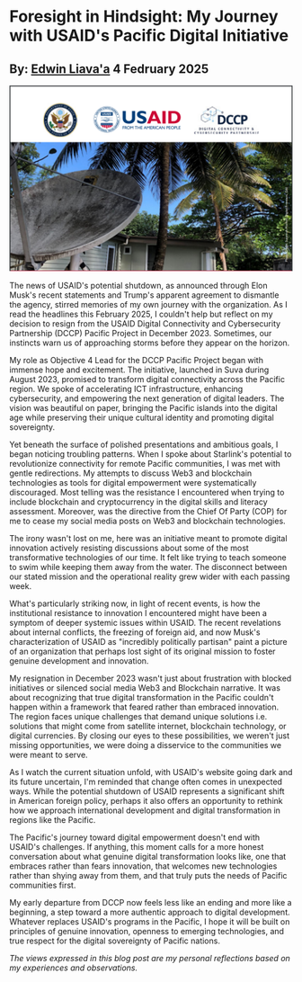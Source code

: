 # Foresight in Hindsight: My Journey with USAID's Pacific Digital Initiative
## By: [Edwin Liava'a](https://github.com/EdwinLiavaa) 4 Fedruary 2025

<p align="center">
 <img width="1000" src="https://github.com/EdwinLiavaa/liavaa.space/blob/main/blog/20250204/pic.png">
</p>

The news of USAID's potential shutdown, as announced through Elon Musk's recent statements and Trump's apparent agreement to dismantle the agency, stirred memories of my own journey with the organization. As I read the headlines this February 2025, I couldn't help but reflect on my decision to resign from the USAID Digital Connectivity and Cybersecurity Partnership (DCCP) Pacific Project in December 2023. Sometimes, our instincts warn us of approaching storms before they appear on the horizon.

My role as Objective 4 Lead for the DCCP Pacific Project began with immense hope and excitement. The initiative, launched in Suva during August 2023, promised to transform digital connectivity across the Pacific region. We spoke of accelerating ICT infrastructure, enhancing cybersecurity, and empowering the next generation of digital leaders. The vision was beautiful on paper, bringing the Pacific islands into the digital age while preserving their unique cultural identity and promoting digital sovereignty.

Yet beneath the surface of polished presentations and ambitious goals, I began noticing troubling patterns. When I spoke about Starlink's potential to revolutionize connectivity for remote Pacific communities, I was met with gentle redirections. My attempts to discuss Web3 and blockchain technologies as tools for digital empowerment were systematically discouraged. Most telling was the resistance I encountered when trying to include blockchain and cryptocurrency in the digital skills and literacy assessment. Moreover, was the directive from the Chief Of Party (COP) for me to cease my social media posts on Web3 and blockchain technologies.

The irony wasn't lost on me, here was an initiative meant to promote digital innovation actively resisting discussions about some of the most transformative technologies of our time. It felt like trying to teach someone to swim while keeping them away from the water. The disconnect between our stated mission and the operational reality grew wider with each passing week.

What's particularly striking now, in light of recent events, is how the institutional resistance to innovation I encountered might have been a symptom of deeper systemic issues within USAID. The recent revelations about internal conflicts, the freezing of foreign aid, and now Musk's characterization of USAID as "incredibly politically partisan" paint a picture of an organization that perhaps lost sight of its original mission to foster genuine development and innovation.

My resignation in December 2023 wasn't just about frustration with blocked initiatives or silenced social media Web3 and Blockchain narrative. It was about recognizing that true digital transformation in the Pacific couldn't happen within a framework that feared rather than embraced innovation. The region faces unique challenges that demand unique solutions i.e. solutions that might come from satellite internet, blockchain technology, or digital currencies. By closing our eyes to these possibilities, we weren't just missing opportunities, we were doing a disservice to the communities we were meant to serve.

As I watch the current situation unfold, with USAID's website going dark and its future uncertain, I'm reminded that change often comes in unexpected ways. While the potential shutdown of USAID represents a significant shift in American foreign policy, perhaps it also offers an opportunity to rethink how we approach international development and digital transformation in regions like the Pacific.

The Pacific's journey toward digital empowerment doesn't end with USAID's challenges. If anything, this moment calls for a more honest conversation about what genuine digital transformation looks like, one that embraces rather than fears innovation, that welcomes new technologies rather than shying away from them, and that truly puts the needs of Pacific communities first.

My early departure from DCCP now feels less like an ending and more like a beginning, a step toward a more authentic approach to digital development. Whatever replaces USAID's programs in the Pacific, I hope it will be built on principles of genuine innovation, openness to emerging technologies, and true respect for the digital sovereignty of Pacific nations.

*The views expressed in this blog post are my personal reflections based on my experiences and observations.*
